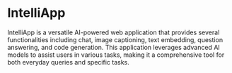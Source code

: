 # IntelliApp
IntelliApp is a versatile AI-powered web application that provides several functionalities including chat, image captioning, text embedding, question answering, and code generation. This application leverages advanced AI models to assist users in various tasks, making it a comprehensive tool for both everyday queries and specific tasks.
